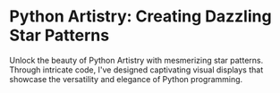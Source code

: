 # Python Artistry: Creating Dazzling Star Patterns
 Unlock the beauty of Python Artistry with mesmerizing star patterns. Through intricate code, I've designed captivating visual displays that showcase the versatility and elegance of Python programming. 
